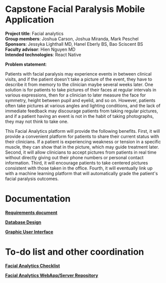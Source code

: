 # Capstone Facial Paralysis Mobile Application

**Project title**: Facial analytics  
**Group members**: Joshua Carson, Joshua Miranda, Mark Peschel  
**Sponsors**: Jessyka Lighthall MD, Hanel Eberly BS, Bao Sciscent BS  
**Faculty advisor**: Hien Nguyen MD  
**Intended technologies**: React Native 

**Problem statement**:

Patients with facial paralysis may experience events in between clinical visits, and if the patient doesn't take a picture of the event, they have to describe it from memory to the clinician maybe several weeks later.
One solution is for patients to take pictures of their faces at regular intervals in various expressions, then for a clinician to later measure the face for symmetry, height between pupil and eyelid, and so on. However, patients often take pictures at various angles and lighting conditions, and the lack of immediate feedback may discourage patients from taking regular pictures, and if a patient having an event is not in the habit of taking photographs, they may not think to take one.

This Facial Analytics platform will provide the following benefits.
First, it will provide a convenient platform for patients to share their current status with their clinicians. If a patient is experiencing weakness or tension in a specific muscle, they can show that in the picture, which may guide treatment later.
Second, it will allow clinicians to accept pictures from patients in real time without directly giving out their phone numbers or personal contact information.
Third, it will encourage patients to take centered pictures consistent with those taken in the office.
Fourth, it will eventually link up with a machine learning platform that will automatically grade the patient's facial paralysis outcomes.


# Documentation

[**Requirements document**](https://pennstateoffice365-my.sharepoint.com/:w:/r/personal/msp5393_psu_edu/_layouts/15/Doc.aspx?sourcedoc=%7B17803455-7E94-4A4A-9E36-71CADA04D65F%7D&file=Facial%20Analytics%20Project%20Requirements.docx&action=default&mobileredirect=true)  

[**Database Design**](https://drive.google.com/file/d/1EI9w-PoYzTP_i9AJYBGYWvi-uNHV-ZL-/view)  

[**Graphic User Interface**](https://pennstateoffice365-my.sharepoint.com/personal/msp5393_psu_edu/_layouts/15/onedrive.aspx?id=%2Fpersonal%2Fmsp5393%5Fpsu%5Fedu%2FDocuments%2Ffa&ga=1)  


# To-do list and other coordination

[**Facial Analytics Checklist**](https://pennstateoffice365-my.sharepoint.com/:x:/g/personal/msp5393_psu_edu/EZh5t_dYPsNFq0JaZCNACAEB13Uo0YzhOKBRcONIOyd8cw?e=JBWeEK)  

[**Facial Analytics WebApp/Server Repository**](https://github.com/mpeschel10/capstone-facial-paralysis?tab=readme-ov-file#facial-analytics-checklist)  


